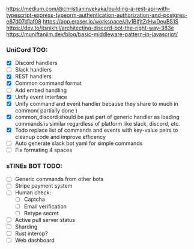 https://medium.com/@christianinyekaka/building-a-rest-api-with-typescript-express-typeorm-authentication-authorization-and-postgres-e87d07d1af08
https://app.eraser.io/workspace/Jlv1BlfjtZrHwDeuB51S
https://dev.to/itsnikhil/architecting-discord-bot-the-right-way-383e
https://muniftanjim.dev/blog/basic-middleware-pattern-in-javascript/

### UniCord TOO:

- [x] Discord handlers
- [ ] Slack handlers
- [x] REST handlers
- [x] Common command format
- [ ] Add embed handling
- [x] Unify event interface
- [x] Unify command and event handler because they share to much in common( partially done )
- [x] common_discord should be just part of generic handler as loading commands is similar regardless of platform like slack, discord, etc.
- [x] Todo replace list of commands and events with key-value pairs to cleanup code and improve efficency
- [ ] Auto generate slack bot yaml for simple commands
- [ ] Fix formating 4 spaces

### sTINEs BOT TODO:

- [ ] Generic commands from other bots
- [ ] Stripe payment system
- [ ] Human check:
  - [ ] Captcha
  - [ ] Email verification
  - [ ] Retype secret
- [ ] Active pull server status
- [ ] Sharding
- [ ] Rust interop?
- [ ] Web dashboard
